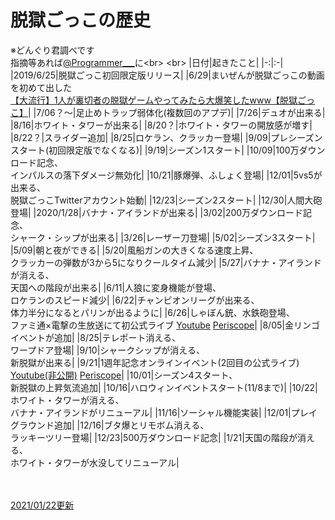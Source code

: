 # 脱獄ごっこの歴史
※どんぐり君調べです<br>
指摘等あれば[@Programmer___](https://twitter.com/programmer___)に<br>
<br>
|日付|起きたこと|
|-:|:-|
|2019/6/25|脱獄ごっこ初回限定版リリース|
|6/29|まいぜんが脱獄ごっこの動画を初めて出した<br>[【大流行】1人が裏切者の脱獄ゲームやってみたら大爆笑したwww【脱獄ごっこ】](https://youtu.be/saFjJdHB0-g)|
|7/06？〜|足止めトラップ弱体化(複数回のアプデ)|
|7/26|デュオが出来る|
|8/16|ホワイト・タワーが出来る|
|8/20？|ホワイト・タワーの開放感が増す|
|8/22？|スライダー追加|
|8/25|ロケラン、クラッカー登場|
|9/09|プレシーズンスタート(初回限定版でなくなる)|
|9/19|シーズン1スタート|
|10/09|100万ダウンロード記念、<br>インパルスの落下ダメージ無効化|
|10/21|豚爆弾、ふしょく登場|
|12/01|5vs5が出来る、<br>脱獄ごっこTwitterアカウント始動|
|12/23|シーズン2スタート|
|12/30|人間大砲登場|
|2020/1/28|バナナ・アイランドが出来る|
|3/02|200万ダウンロード記念、<br>シャーク・シップが出来る|
|3/26|レーザー刀登場|
|5/02|シーズン3スタート|
|5/09|朝と夜ができる|
|5/20|風船ガンの大きくなる速度上昇、<br>クラッカーの弾数が3から5になりクールタイム減少|
|5/27|バナナ・アイランドが消える、<br>天国への階段が出来る|
|6/11|人狼に変身機能が登場、<br>ロケランのスピード減少|
|6/22|チャンピオンリーグが出来る、<br>体力半分になるとパリンが出るように|
|6/26|しゃぼん銃、水鉄砲登場、<br>ファミ通×電撃の生放送にて初公式ライブ [Youtube](https://youtu.be/YwuMpO7RE5A) [Periscope](https://www.pscp.tv/w/cq8LDjF6dkVOWEp5Wm13S2V8MU1uR25kVnZ3T054TysX6GHO7prF9vAgMsf9Z8ku-FBdtqf2k_N7KnnkkQ_9?t=4s)|
|8/05|金リンゴイベントが追加|
|8/25|テレポート消える、<br>ワープドア登場|
|9/10|シャークシップが消える、<br>新脱獄が出来る|
|9/21|1週年記念オンラインイベント(2回目の公式ライブ) [Youtube(非公開)](https://youtu.be/H3GTvzlUJsE) [Periscope](https://www.pscp.tv/w/cq8NlDF6dkVOWEp5Wm13S2V8MXluSk9xUlptV1ZLUrbnNFFd7woe91akVF9fGvEWWO22xOYWOIo1aSl5RifK?t=6s)|
|10/01|シーズン4スタート、<br>新脱獄の上昇気流追加|
|10/16|ハロウィンイベントスタート(11/8まで)|
|10/22|ホワイト・タワーが消える、<br>バナナ・アイランドがリニューアル|
|11/16|ソーシャル機能実装|
|12/01|プレイグラウンド追加|
|12/16|ブタ爆とリモボム消える、<br>ラッキーツリー登場|
|12/23|500万ダウンロード記念|
|1/21|天国の階段が消える、<br>ホワイト・タワーが水没してリニューアル|

<br><br>
<u>2021/01/22更新</u>

